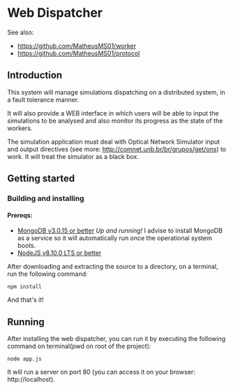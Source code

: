 # Web Dispatcher

See also: 

- https://github.com/MatheusMS01/worker
- https://github.com/MatheusMS01/protocol

## Introduction
This system will manage simulations dispatching on a distributed system, in a fault tolerance manner.

It will also provide a WEB interface in which users will be able to input the simulations to be analysed and also monitor its progress as the state of the workers.

The simulation application must deal with Optical Network Simulator input and output directives (see more: http://comnet.unb.br/br/grupos/get/ons) to work. It will treat the simulator as a black box.

## Getting started

### Building and installing

#### Prereqs:
- [MongoDB v3.0.15 or better](https://www.mongodb.com/download-center?jmp=nav#community) *Up and running!* I advise to install MongoDB as a service so it will automatically run once the operational system boots.
- [NodeJS v8.10.0 LTS or better](https://nodejs.org/en/)

After downloading and extracting the source to a directory, on a terminal, run the following command:

    npm install
    
And that's it!

## Running
After installing the web dispatcher, you can run it by executing the following command on terminal(pwd on root of the project):

    node app.js

It will run a server on port 80 (you can access it on your browser: http://localhost).
